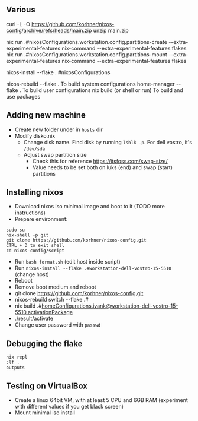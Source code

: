 ## Various

curl -L -O https://github.com/korhner/nixos-config/archive/refs/heads/main.zip
unzip main.zip

nix run .#nixosConfigurations.workstation.config.partitions-create --extra-experimental-features nix-command --extra-experimental-features flakes
nix run .#nixosConfigurations.workstation.config.partitions-mount --extra-experimental-features nix-command --extra-experimental-features flakes

nixos-install --flake . #nixosConfigurations

nixos-rebuild --flake . To build system configurations
home-manager --flake . To build user configurations
nix build (or shell or run) To build and use packages


## Adding new machine

- Create new folder under in `hosts` dir
- Modify disko.nix
  - Change disk name. Find disk by running `lsblk -p`. For dell vostro, it's `/dev/sda`
  - Adjust swap partition size
    - Check this for reference https://itsfoss.com/swap-size/
    - Value needs to be set both on luks (end) and swap (start) partitions

## Installing nixos

- Download nixos iso minimal image and boot to it (TODO more instructions)
- Prepare environment:
```shell
sudo su
nix-shell -p git
git clone https://github.com/korhner/nixos-config.git
CTRL + D to exit shell
cd nixos-config/script
```
- Run `bash format.sh` (edit host inside script)
- Run `nixos-install --flake .#workstation-dell-vostro-15-5510` (change host)
- Reboot
- Remove boot medium and reboot
- git clone https://github.com/korhner/nixos-config.git
- nixos-rebuild switch --flake .#
- nix build .#homeConfigurations.ivank@workstation-dell-vostro-15-5510.activationPackage
- ./result/activate
- Change user password with `passwd`

## Debugging the flake
```shell
nix repl
:lf .
outputs
```

## Testing on VirtualBox
- Create a linux 64bit VM, with at least 5 CPU and 6GB RAM (experiment with different values if you get black screen)
- Mount minimal iso install